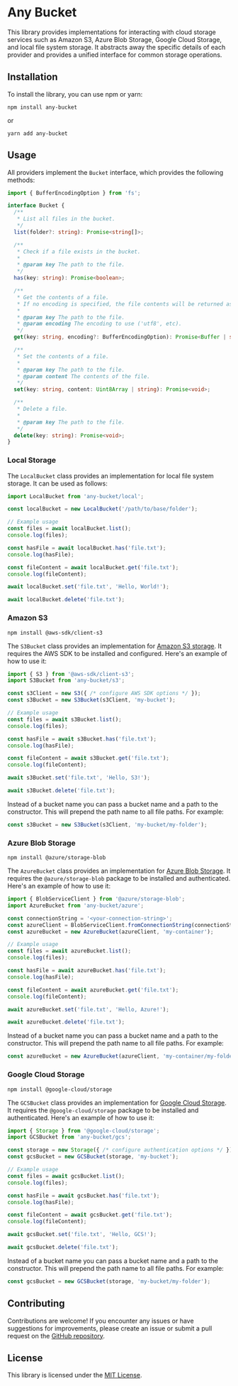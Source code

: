 # Any Bucket

This library provides implementations for interacting with cloud storage services such as Amazon S3, Azure Blob Storage,
Google Cloud Storage, and local file system storage. It abstracts away the specific details of each provider and
provides a unified interface for common storage operations.

## Installation

To install the library, you can use npm or yarn:

```shell
npm install any-bucket
```

or

```shell
yarn add any-bucket
```

## Usage

All providers implement the `Bucket` interface, which provides the following methods:

```typescript
import { BufferEncodingOption } from 'fs';

interface Bucket {
  /**
   * List all files in the bucket.
   */
  list(folder?: string): Promise<string[]>;

  /**
   * Check if a file exists in the bucket.
   *
   * @param key The path to the file.
   */
  has(key: string): Promise<boolean>;

  /**
   * Get the contents of a file.
   * If no encoding is specified, the file contents will be returned as a buffer.
   *
   * @param key The path to the file.
   * @param encoding The encoding to use ('utf8', etc).
   */
  get(key: string, encoding?: BufferEncodingOption): Promise<Buffer | string>;

  /**
   * Set the contents of a file.
   *
   * @param key The path to the file.
   * @param content The contents of the file.
   */
  set(key: string, content: Uint8Array | string): Promise<void>;

  /**
   * Delete a file.
   *
   * @param key The path to the file.
   */
  delete(key: string): Promise<void>;
}
```

### Local Storage

The `LocalBucket` class provides an implementation for local file system storage. It can be used as follows:

```javascript
import LocalBucket from 'any-bucket/local';

const localBucket = new LocalBucket('/path/to/base/folder');

// Example usage
const files = await localBucket.list();
console.log(files);

const hasFile = await localBucket.has('file.txt');
console.log(hasFile);

const fileContent = await localBucket.get('file.txt');
console.log(fileContent);

await localBucket.set('file.txt', 'Hello, World!');

await localBucket.delete('file.txt');
```

### Amazon S3

```shell
npm install @aws-sdk/client-s3
```

The `S3Bucket` class provides an implementation for [Amazon S3 storage](https://aws.amazon.com/s3/). It requires the AWS
SDK to be installed and configured. Here's an example of how to use it:

```javascript
import { S3 } from '@aws-sdk/client-s3';
import S3Bucket from 'any-bucket/s3';

const s3Client = new S3({ /* configure AWS SDK options */ });
const s3Bucket = new S3Bucket(s3Client, 'my-bucket');

// Example usage
const files = await s3Bucket.list();
console.log(files);

const hasFile = await s3Bucket.has('file.txt');
console.log(hasFile);

const fileContent = await s3Bucket.get('file.txt');
console.log(fileContent);

await s3Bucket.set('file.txt', 'Hello, S3!');

await s3Bucket.delete('file.txt');
```

Instead of a bucket name you can pass a bucket name and a path to the constructor. This will prepend the path
name to all file paths. For example:

```javascript
const s3Bucket = new S3Bucket(s3Client, 'my-bucket/my-folder');
```

### Azure Blob Storage

```shell
npm install @azure/storage-blob
```

The `AzureBucket` class provides an implementation for
[Azure Blob Storage](https://azure.microsoft.com/en-us/products/storage/blobs). It requires the `@azure/storage-blob`
package to be installed and authenticated. Here's an example of how to use it:

```javascript
import { BlobServiceClient } from '@azure/storage-blob';
import AzureBucket from 'any-bucket/azure';

const connectionString = '<your-connection-string>';
const azureClient = BlobServiceClient.fromConnectionString(connectionString);
const azureBucket = new AzureBucket(azureClient, 'my-container');

// Example usage
const files = await azureBucket.list();
console.log(files);

const hasFile = await azureBucket.has('file.txt');
console.log(hasFile);

const fileContent = await azureBucket.get('file.txt');
console.log(fileContent);

await azureBucket.set('file.txt', 'Hello, Azure!');

await azureBucket.delete('file.txt');
```

Instead of a bucket name you can pass a bucket name and a path to the constructor. This will prepend the path
name to all file paths. For example:

```javascript
const azureBucket = new AzureBucket(azureClient, 'my-container/my-folder');
```

### Google Cloud Storage

```shell
npm install @google-cloud/storage
```

The `GCSBucket` class provides an implementation for [Google Cloud Storage](https://cloud.google.com/storage). It
requires the `@google-cloud/storage` package to be installed and authenticated. Here's an example of how to use it:

```javascript
import { Storage } from '@google-cloud/storage';
import GCSBucket from 'any-bucket/gcs';

const storage = new Storage({ /* configure authentication options */ });
const gcsBucket = new GCSBucket(storage, 'my-bucket');

// Example usage
const files = await gcsBucket.list();
console.log(files);

const hasFile = await gcsBucket.has('file.txt');
console.log(hasFile);

const fileContent = await gcsBucket.get('file.txt');
console.log(fileContent);

await gcsBucket.set('file.txt', 'Hello, GCS!');

await gcsBucket.delete('file.txt');
```

Instead of a bucket name you can pass a bucket name and a path to the constructor. This will prepend the path
name to all file paths. For example:

```javascript
const gcsBucket = new GCSBucket(storage, 'my-bucket/my-folder');
```

## Contributing

Contributions are welcome! If you encounter any issues or have suggestions for improvements, please create an issue or
submit a pull request on the [GitHub repository](https://github.com/ltonetwork/any-bucket).

## License

This library is licensed under the [MIT License](LICENSE).
